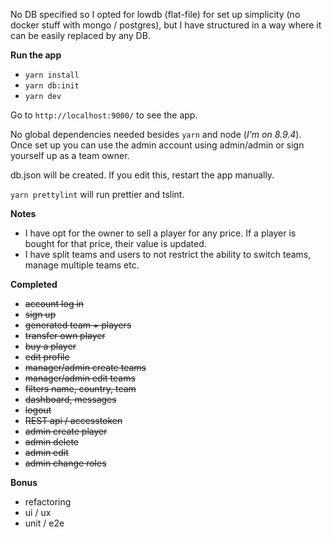 No DB specified so I opted for lowdb (flat-file) for set up simplicity (no docker stuff with mongo / postgres), but I have structured in a way where it can be easily replaced by any DB.
 
**Run the app**
- `yarn install`
- `yarn db:init`
- `yarn dev`

Go to `http://localhost:9000/` to see the app.

No global dependencies needed besides `yarn` and node (*I'm on 8.9.4*).
Once set up you can use the admin account using admin/admin or sign yourself up as a team owner.

db.json will be created. If you edit this, restart the app manually.

`yarn prettylint` will run prettier and tslint.

**Notes**
- I have opt for the owner to sell a player for any price. If a player is bought for that price, their value is updated.
- I have split teams and users to not restrict the ability to switch teams, manage multiple teams etc.

**Completed**
- ~~account log in~~
- ~~sign up~~
- ~~generated team + players~~
- ~~transfer own player~~
- ~~buy a player~~
- ~~edit profile~~
- ~~manager/admin create teams~~
- ~~manager/admin edit teams~~
- ~~filters name, country, team~~
- ~~dashboard, messages~~
- ~~logout~~
- ~~REST api / accesstoken~~
- ~~admin create player~~
- ~~admin delete~~
- ~~admin edit~~
- ~~admin change roles~~

**Bonus**
- refactoring
- ui / ux
- unit / e2e